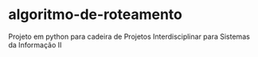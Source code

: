 # algoritmo-de-roteamento
Projeto em python para cadeira de Projetos Interdisciplinar para Sistemas da Informação II
